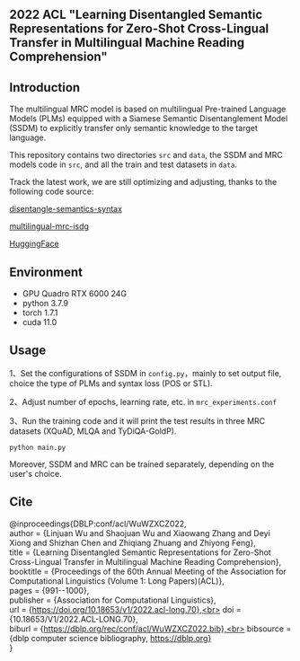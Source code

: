 ## 2022 ACL "Learning Disentangled Semantic Representations for Zero-Shot Cross-Lingual Transfer in Multilingual Machine Reading Comprehension"

## Introduction

The multilingual MRC model is based on multilingual Pre-trained Language Models (PLMs) equipped with a Siamese Semantic Disentanglement Model (SSDM) 
to explicitly transfer only semantic knowledge to the target language.

This repository contains two directories ```src``` and ```data```, the SSDM and MRC models code in ```src```, and all the train and test datasets in ```data```.

Track the latest work, we are still optimizing and adjusting, thanks to the following code source:

[disentangle-semantics-syntax](https://github.com/mingdachen/disentangle-semantics-syntax)

[multilingual-mrc-isdg](https://github.com/lxucs/multilingual-mrc-isdg)

[HuggingFace](https://huggingface.co/)

## Environment

- GPU       Quadro RTX 6000  24G
- python    3.7.9
- torch     1.7.1
- cuda      11.0

## Usage

1、Set the configurations of SSDM in ```config.py```，mainly to set output file, choice the type of PLMs and syntax loss (POS or STL).

2、Adjust number of epochs, learning rate, etc. in ```mrc_experiments.conf```

3、Run the training code and it will print the test results in three MRC datasets (XQuAD, MLQA and TyDiQA-GoldP).

```
python main.py
```
Moreover, SSDM and MRC can be trained separately, depending on the user's choice.

## Cite

@inproceedings{DBLP:conf/acl/WuWZXCZ022,<br>
  author       = {Linjuan Wu and
                  Shaojuan Wu and
                  Xiaowang Zhang and
                  Deyi Xiong and
                  Shizhan Chen and
                  Zhiqiang Zhuang and
                  Zhiyong Feng},<br>
  title        = {Learning Disentangled Semantic Representations for Zero-Shot Cross-Lingual
                  Transfer in Multilingual Machine Reading Comprehension},<br>
  booktitle    = {Proceedings of the 60th Annual Meeting of the Association for Computational
                  Linguistics (Volume 1: Long Papers)(ACL)},<br>
  pages        = {991--1000},<br>
  publisher    = {Association for Computational Linguistics},<br>
  url          = {https://doi.org/10.18653/v1/2022.acl-long.70},<br>
  doi          = {10.18653/V1/2022.ACL-LONG.70},<br>
  biburl       = {https://dblp.org/rec/conf/acl/WuWZXCZ022.bib},<br>
  bibsource    = {dblp computer science bibliography, https://dblp.org}<br>
}
